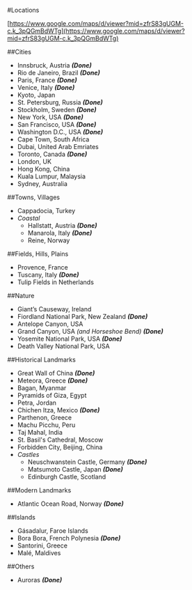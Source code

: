 #Locations

[https://www.google.com/maps/d/viewer?mid=zfrS83gUGM-c.k_3pQGmBdWTg](https://www.google.com/maps/d/viewer?mid=zfrS83gUGM-c.k_3pQGmBdWTg)

##Cities
- Innsbruck, Austria ***(Done)***
- Rio de Janeiro, Brazil ***(Done)***
- Paris, France ***(Done)***
- Venice, Italy ***(Done)***
- Kyoto, Japan
- St. Petersburg, Russia ***(Done)***
- Stockholm, Sweden ***(Done)***
- New York, USA ***(Done)***
- San Francisco, USA ***(Done)***
- Washington D.C., USA ***(Done)***
- Cape Town, South Africa
- Dubai, United Arab Emriates
- Toronto, Canada ***(Done)***
- London, UK
- Hong Kong, China
- Kuala Lumpur, Malaysia
- Sydney, Australia

##Towns, Villages
- Cappadocia, Turkey
- *Coastal*
    - Hallstatt, Austria ***(Done)***
    - Manarola, Italy ***(Done)***
    - Reine, Norway

##Fields, Hills, Plains
- Provence, France
- Tuscany, Italy ***(Done)***
- Tulip Fields in Netherlands

##Nature
- Giant’s Causeway, Ireland
- Fiordland National Park, New Zealand ***(Done)***
- Antelope Canyon, USA
- Grand Canyon, USA *(and Horseshoe Bend)* ***(Done)***
- Yosemite National Park, USA ***(Done)***
- Death Valley National Park, USA

##Historical Landmarks
- Great Wall of China ***(Done)***
- Meteora, Greece ***(Done)***
- Bagan, Myanmar
- Pyramids of Giza, Egypt
- Petra, Jordan
- Chichen Itza, Mexico ***(Done)***
- Parthenon, Greece
- Machu Picchu, Peru
- Taj Mahal, India
- St. Basil's Cathedral, Moscow
- Forbidden City, Beijing, China
- *Castles*
    - Neuschwanstein Castle, Germany ***(Done)***
    - Matsumoto Castle, Japan ***(Done)***
    - Edinburgh Castle, Scotland

##Modern Landmarks
- Atlantic Ocean Road, Norway ***(Done)***

##Islands
- Gásadalur, Faroe Islands
- Bora Bora, French Polynesia ***(Done)***
- Santorini, Greece
- Malé, Maldives

##Others
- Auroras ***(Done)***
